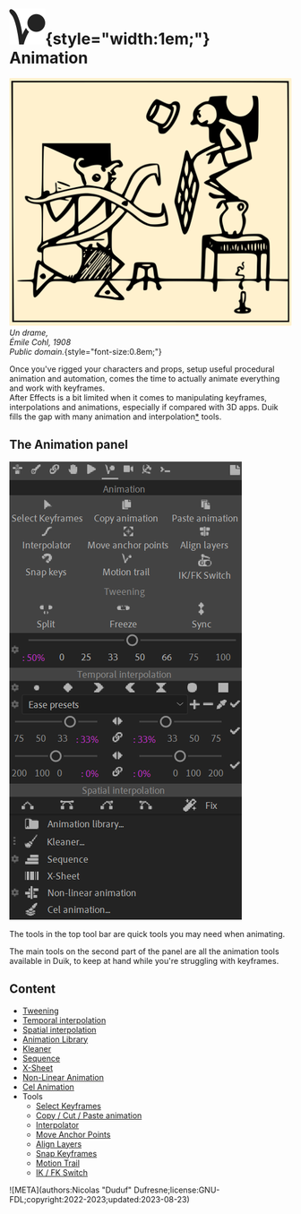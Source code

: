 # ![](../../img/duik/icons/animation.svg){style="width:1em;"} Animation

![](../../img/illustration/emilecohl.svg)  
*Un drame,  
Émile Cohl, 1908   
Public domain.*{style="font-size:0.8em;"}

Once you've rigged your characters and props, setup useful procedural animation and automation, comes the time to actually animate everything and work with keyframes.  
After Effects is a bit limited when it comes to manipulating keyframes, interpolations and animations, especially if compared with 3D apps. Duik fills the gap with many animation and interpolation[*](../../misc/glossary.md) tools.

## The Animation panel

![](../../img/duik/animation/animation-panel.png)

The tools in the top tool bar are quick tools you may need when animating.

The main tools on the second part of the panel are all the animation tools available in Duik, to keep at hand while you're struggling with keyframes.

## Content

- [Tweening](tweening.md)
- [Temporal interpolation](interpolation.md)
- [Spatial interpolation](spatial-interpolation.md)
- [Animation Library](anim-library.md)
- [Kleaner](kleaner.md)
- [Sequence](sequence.md)
- [X-Sheet](x-sheet.md)
- [Non-Linear Animation](nla.md)
- [Cel Animation](cel.md)
- Tools  
    - [Select Keyframes](tools/select.md)
    - [Copy / Cut / Paste animation](tools/copy.md)
    - [Interpolator](tools/interpolator.md)
    - [Move Anchor Points](tools/anchor.md)
    - [Align Layers](tools/align.md)
    - [Snap Keyframes](tools/snap.md)
    - [Motion Trail](tools/motion-trail.md)
    - [IK / FK Switch](tools/ik-fk-switch.md)


![META](authors:Nicolas "Duduf" Dufresne;license:GNU-FDL;copyright:2022-2023;updated:2023-08-23)
